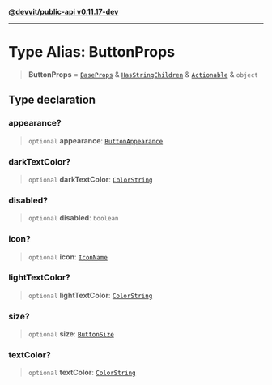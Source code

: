 [**@devvit/public-api v0.11.17-dev**](../../../../../../README.md)

---

# Type Alias: ButtonProps

> **ButtonProps** = [`BaseProps`](BaseProps.md) & [`HasStringChildren`](HasStringChildren.md) & [`Actionable`](Actionable.md) & `object`

## Type declaration

### appearance?

> `optional` **appearance**: [`ButtonAppearance`](ButtonAppearance.md)

### darkTextColor?

> `optional` **darkTextColor**: [`ColorString`](ColorString.md)

### disabled?

> `optional` **disabled**: `boolean`

### icon?

> `optional` **icon**: [`IconName`](../../../../../../type-aliases/IconName.md)

### lightTextColor?

> `optional` **lightTextColor**: [`ColorString`](ColorString.md)

### size?

> `optional` **size**: [`ButtonSize`](ButtonSize.md)

### textColor?

> `optional` **textColor**: [`ColorString`](ColorString.md)
